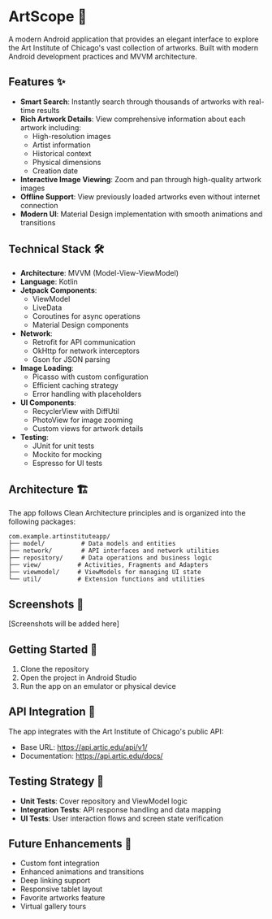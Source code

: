# ArtScope 🎨

A modern Android application that provides an elegant interface to explore the Art Institute of Chicago's vast collection of artworks. Built with modern Android development practices and MVVM architecture.

## Features ✨

- **Smart Search**: Instantly search through thousands of artworks with real-time results
- **Rich Artwork Details**: View comprehensive information about each artwork including:
  - High-resolution images
  - Artist information
  - Historical context
  - Physical dimensions
  - Creation date
- **Interactive Image Viewing**: Zoom and pan through high-quality artwork images
- **Offline Support**: View previously loaded artworks even without internet connection
- **Modern UI**: Material Design implementation with smooth animations and transitions

## Technical Stack 🛠️

- **Architecture**: MVVM (Model-View-ViewModel)
- **Language**: Kotlin
- **Jetpack Components**:
  - ViewModel
  - LiveData
  - Coroutines for async operations
  - Material Design components
- **Network**: 
  - Retrofit for API communication
  - OkHttp for network interceptors
  - Gson for JSON parsing
- **Image Loading**: 
  - Picasso with custom configuration
  - Efficient caching strategy
  - Error handling with placeholders
- **UI Components**:
  - RecyclerView with DiffUtil
  - PhotoView for image zooming
  - Custom views for artwork details
- **Testing**:
  - JUnit for unit tests
  - Mockito for mocking
  - Espresso for UI tests

## Architecture 🏗️

The app follows Clean Architecture principles and is organized into the following packages:

```
com.example.artinstituteapp/
├── model/          # Data models and entities
├── network/        # API interfaces and network utilities
├── repository/     # Data operations and business logic
├── view/          # Activities, Fragments and Adapters
├── viewmodel/     # ViewModels for managing UI state
└── util/          # Extension functions and utilities
```

## Screenshots 📱

[Screenshots will be added here]

## Getting Started 🚀

1. Clone the repository
2. Open the project in Android Studio
3. Run the app on an emulator or physical device

## API Integration 🔌

The app integrates with the Art Institute of Chicago's public API:
- Base URL: https://api.artic.edu/api/v1/
- Documentation: https://api.artic.edu/docs/

## Testing Strategy 🧪

- **Unit Tests**: Cover repository and ViewModel logic
- **Integration Tests**: API response handling and data mapping
- **UI Tests**: User interaction flows and screen state verification

## Future Enhancements 🔮

- Custom font integration
- Enhanced animations and transitions
- Deep linking support
- Responsive tablet layout
- Favorite artworks feature
- Virtual gallery tours


